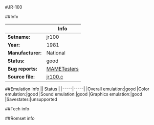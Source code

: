 #JR-100

##Info

||Info|
|-----|-----|
|**Setname:**|jr100
|**Year:**|1981
|**Manufacturer:**|National
|**Status:**|good
|**Bug reports:**|[MAMETesters](http://mametesters.org/view_all_set.php?type=1&temporary=y&search=jr100.c)
|**Source file:**|[jr100.c](https://github.com/mamedev/mame/blob/master/src/mess/drivers/jr100.c)

##Emulation info
|| Status |
|-----|-----|
|Overall emulation:|good
|Color emulation:|good
|Sound emulation:|good
|Graphics emulation:|good
|Savestates:|unsupported

##Tech info

##Romset info

<!--- START OF EDITED COMMENT DO NOT TOUCH TEXT ABOVE-->
